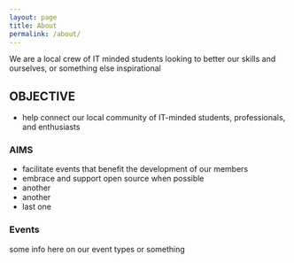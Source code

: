 ```yaml
---
layout: page
title: About
permalink: /about/
---
```



We are a local crew of IT minded students looking to better our skills and ourselves, or something else inspirational

## OBJECTIVE

- help connect our local community of IT-minded students, professionals, and enthusiasts

### AIMS
- facilitate events that benefit the development of our members
- embrace and support open source when possible
- another
- another
- last one 

### Events

some info here on our event types or something
